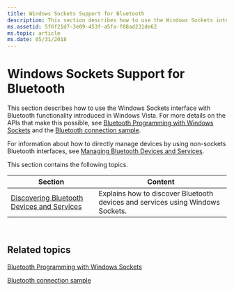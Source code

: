 ```yaml
---
title: Windows Sockets Support for Bluetooth
description: This section describes how to use the Windows Sockets interface with Bluetooth functionality introduced in Windows Vista.
ms.assetid: 5f6f21d7-3e09-453f-a5fa-f88ad231de62
ms.topic: article
ms.date: 05/31/2018
---
```


# Windows Sockets Support for Bluetooth

This section describes how to use the Windows Sockets interface with Bluetooth functionality introduced in Windows Vista. For more details on the APIs that make this possible, see [Bluetooth Programming with Windows Sockets](bluetooth-programming-with-windows-sockets.md) and the [Bluetooth connection sample](https://code.msdn.microsoft.com/windowsdesktop/Bluetooth-Connection-e3263296).

For information about how to directly manage devices by using non-sockets Bluetooth interfaces, see [Managing Bluetooth Devices and Services](managing-bluetooth-devices-and-services.md).

This section contains the following topics.

| Section                                                                                      | Content                                                                        |
|----------------------------------------------------------------------------------------------|--------------------------------------------------------------------------------|
| [Discovering Bluetooth Devices and Services](discovering-bluetooth-devices-and-services.md) | Explains how to discover Bluetooth devices and services using Windows Sockets. |



 

## Related topics

<dl> <dt>

[Bluetooth Programming with Windows Sockets](bluetooth-programming-with-windows-sockets.md)
</dt> <dt>

[Bluetooth connection sample](https://code.msdn.microsoft.com/windowsdesktop/Bluetooth-Connection-e3263296)
</dt> </dl>

 

 




